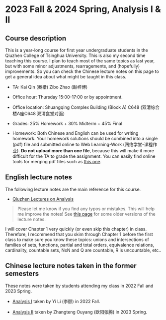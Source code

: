 # 2023 Fall & 2024 Spring, Analysis I & II


## Course description

This is a year-long course for first year undergraduate students in the Qiuzhen College of Tsinghua University. This is also my second time teaching this course. I plan to teach most of the same topics as last year, but with some minor adjustments, rearragements, and (hopefully) improvements. So you can check the Chinese lecture notes on this page to get a general idea about what might be taught in this class. 

- TA: Kai Qin (秦楷)   Zibo Zhao (赵梓博)

- Office hour: Thursday 15:00-17:00 or by appointment.
  
- Office location: Shuangqing Complex Building (Block A) C648  (双清综合楼A座C648 双清食堂对面)
  
- Grades: 25% Homework + 30% Midterm + 45% Final
  
- Homework: Both Chinese and English can be used for writing homework.  Your homework solutions should be combined into a single (pdf) file and submitted online to Web Learning-Work (网络学堂-课程作业). **Do not upload more than one file**, because this will make it more difficult for the TA to grade the assignment. You can easily find online tools for merging pdf files such as [this one](https://www.ilovepdf.com/merge_pdf).


## English lecture notes

The following lecture notes are the main reference for this course. 

- [Qiuzhen Lectures on Analysis](https://binguimath.github.io/Files/2023_Analysis.pdf) 
> Please let me know if you find any typos or mistakes. This will help me improve the notes! See [this page](https://binguimath.github.io/Pages/2023_Analysis_Old.html) for some older versions of the lecture notes.

I will cover Chapter 1 very quickly (or even skip this chapter) in class. Therefore, I recommend that you skim through Chapter 1 before the first class to make sure you know these topics: unions and intersections of families of sets, functions, partial and total orders, equivalence relations, cardinality, countable sets, NxN and Q are countable, R is uncountable, etc..

## Chinese lecture notes taken in the former semesters

These notes were taken by students attending my class in 2022 Fall and 2023 Spring.

- [Analysis I](https://binguimath.github.io/Files/2022_Analysis_I_CH.pdf) taken by Yi Li (李颐) in 2022 Fall.


- [Analysis II](https://binguimath.github.io/Files/2023_Analysis_II_CH.pdf) taken by Zhangteng Ouyang (欧阳张腾) in 2023 Spring.



